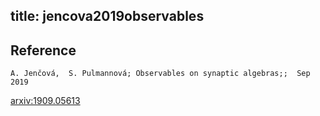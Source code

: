 title: jencova2019observables
---


## Reference

	A. Jenčová,  S. Pulmannová; Observables on synaptic algebras;;  Sep  2019


[arxiv:1909.05613](https://arxiv.org/abs/1909.05613)